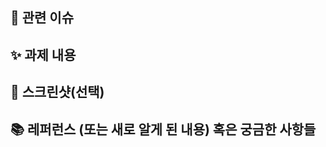 ## 📌 관련 이슈
<!-- 관련있는 이슈 번호(#000)을 적어주세요.
  해당 pull request merge와 함께 이슈를 닫으려면
  closed #Issue_number를 적어주세요 -->


## ✨ 과제 내용
<!-- 과제에 대한 설명을 적어주세요 -->


## 📸 스크린샷(선택)
<!-- 스크린샷이 필요한 과제면 스크린샷을 첨부해주세요 -->


## 📚 레퍼런스 (또는 새로 알게 된 내용) 혹은 궁금한 사항들
<!-- 참고할 사항이 있다면 적어주세요 -->
